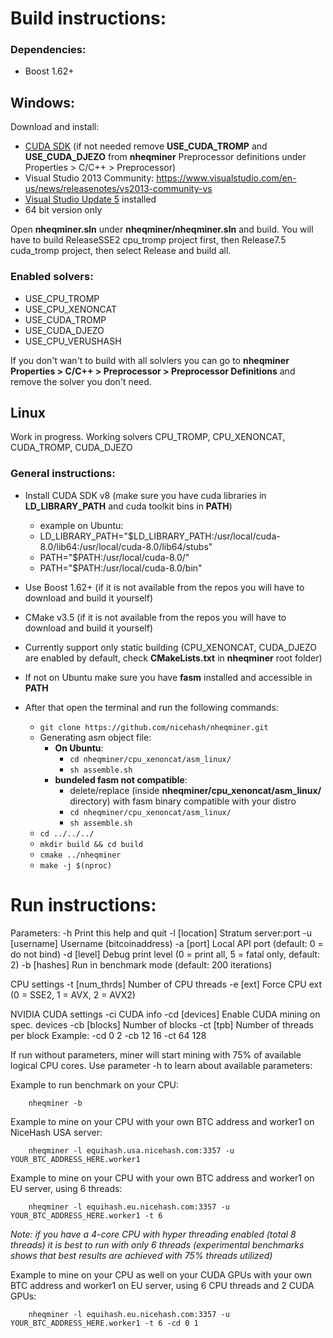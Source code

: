 # Build instructions:

### Dependencies:
  - Boost 1.62+

## Windows:

Download and install:
- [CUDA SDK](https://developer.nvidia.com/cuda-downloads) (if not needed remove **USE_CUDA_TROMP** and **USE_CUDA_DJEZO** from **nheqminer** Preprocessor definitions under Properties > C/C++ > Preprocessor)
- Visual Studio 2013 Community: https://www.visualstudio.com/en-us/news/releasenotes/vs2013-community-vs
- [Visual Studio Update 5](https://www.microsoft.com/en-us/download/details.aspx?id=48129) installed
- 64 bit version only

Open **nheqminer.sln** under **nheqminer/nheqminer.sln** and build. You will have to build ReleaseSSE2 cpu_tromp project first, then Release7.5 cuda_tromp project, then select Release and build all.

### Enabled solvers: 
  - USE_CPU_TROMP
  - USE_CPU_XENONCAT
  - USE_CUDA_TROMP
  - USE_CUDA_DJEZO
  - USE_CPU_VERUSHASH

If you don't wan't to build with all solvlers you can go to **nheqminer Properties > C/C++ > Preprocessor > Preprocessor Definitions** and remove the solver you don't need.

## Linux
Work in progress.
Working solvers CPU_TROMP, CPU_XENONCAT, CUDA_TROMP, CUDA_DJEZO

### General instructions:
  - Install CUDA SDK v8 (make sure you have cuda libraries in **LD_LIBRARY_PATH** and cuda toolkit bins in **PATH**)
    - example on Ubuntu:
    - LD_LIBRARY_PATH="$LD_LIBRARY_PATH:/usr/local/cuda-8.0/lib64:/usr/local/cuda-8.0/lib64/stubs"
    - PATH="$PATH:/usr/local/cuda-8.0/"
    - PATH="$PATH:/usr/local/cuda-8.0/bin"

  - Use Boost 1.62+ (if it is not available from the repos you will have to download and build it yourself)
  - CMake v3.5 (if it is not available from the repos you will have to download and build it yourself)
  - Currently support only static building (CPU_XENONCAT, CUDA_DJEZO are enabled by default, check **CMakeLists.txt** in **nheqminer** root folder)
  - If not on Ubuntu make sure you have **fasm** installed and accessible in **PATH**
  - After that open the terminal and run the following commands:
    - `git clone https://github.com/nicehash/nheqminer.git`
    - Generating asm object file:
      - **On Ubuntu**:
        - `cd nheqminer/cpu_xenoncat/asm_linux/`
        - `sh assemble.sh`
      - **bundeled fasm not compatible**:
        - delete/replace (inside **nheqminer/cpu_xenoncat/asm_linux/** directory) with fasm binary compatible with your distro
        - `cd nheqminer/cpu_xenoncat/asm_linux/`
        - `sh assemble.sh`
    - `cd ../../../`
    - `mkdir build && cd build`
    - `cmake ../nheqminer`
    - `make -j $(nproc)`
    
# Run instructions:

Parameters: 
	-h		Print this help and quit
	-l [location]	Stratum server:port
	-u [username]	Username (bitcoinaddress)
	-a [port]	Local API port (default: 0 = do not bind)
	-d [level]	Debug print level (0 = print all, 5 = fatal only, default: 2)
	-b [hashes]	Run in benchmark mode (default: 200 iterations)

CPU settings
	-t [num_thrds]	Number of CPU threads
	-e [ext]	Force CPU ext (0 = SSE2, 1 = AVX, 2 = AVX2)

NVIDIA CUDA settings
	-ci		CUDA info
	-cd [devices]	Enable CUDA mining on spec. devices
	-cb [blocks]	Number of blocks
	-ct [tpb]	Number of threads per block
Example: -cd 0 2 -cb 12 16 -ct 64 128

If run without parameters, miner will start mining with 75% of available logical CPU cores. Use parameter -h to learn about available parameters:

Example to run benchmark on your CPU:

        nheqminer -b
        
Example to mine on your CPU with your own BTC address and worker1 on NiceHash USA server:

        nheqminer -l equihash.usa.nicehash.com:3357 -u YOUR_BTC_ADDRESS_HERE.worker1

Example to mine on your CPU with your own BTC address and worker1 on EU server, using 6 threads:

        nheqminer -l equihash.eu.nicehash.com:3357 -u YOUR_BTC_ADDRESS_HERE.worker1 -t 6

<i>Note: if you have a 4-core CPU with hyper threading enabled (total 8 threads) it is best to run with only 6 threads (experimental benchmarks shows that best results are achieved with 75% threads utilized)</i>

Example to mine on your CPU as well on your CUDA GPUs with your own BTC address and worker1 on EU server, using 6 CPU threads and 2 CUDA GPUs:

        nheqminer -l equihash.eu.nicehash.com:3357 -u YOUR_BTC_ADDRESS_HERE.worker1 -t 6 -cd 0 1
